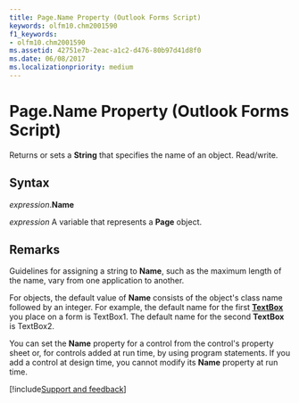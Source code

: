 ```yaml
---
title: Page.Name Property (Outlook Forms Script)
keywords: olfm10.chm2001590
f1_keywords:
- olfm10.chm2001590
ms.assetid: 42751e7b-2eac-a1c2-d476-80b97d41d8f0
ms.date: 06/08/2017
ms.localizationpriority: medium
---
```



# Page.Name Property (Outlook Forms Script)

Returns or sets a **String** that specifies the name of an object. Read/write.


## Syntax

_expression_.**Name**

_expression_ A variable that represents a **Page** object.


## Remarks

Guidelines for assigning a string to **Name**, such as the maximum length of the name, vary from one application to another.

For objects, the default value of **Name** consists of the object's class name followed by an integer. For example, the default name for the first **[TextBox](Outlook.textbox.md)** you place on a form is TextBox1. The default name for the second **TextBox** is TextBox2.

You can set the **Name** property for a control from the control's property sheet or, for controls added at run time, by using program statements. If you add a control at design time, you cannot modify its **Name** property at run time.

[!include[Support and feedback](~/includes/feedback-boilerplate.md)]